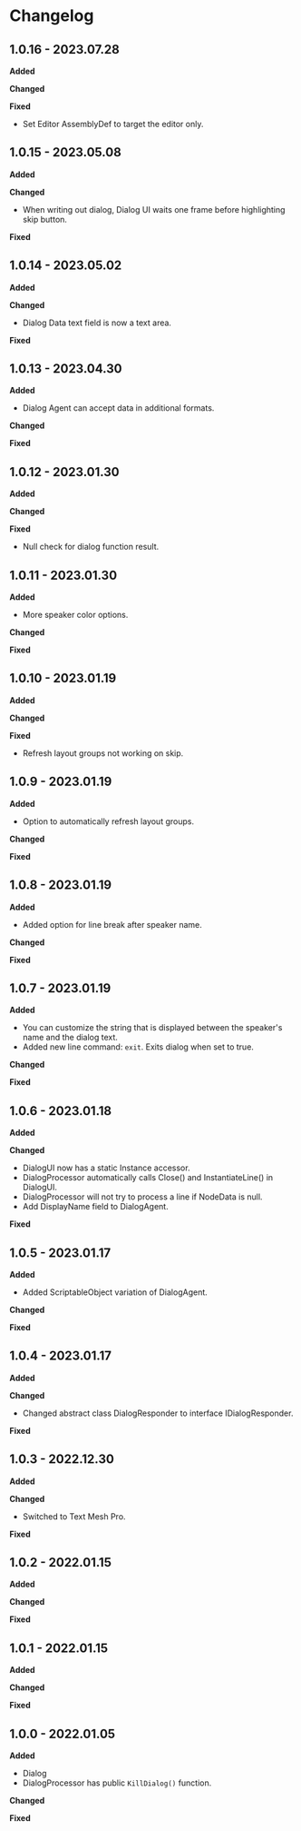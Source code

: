 # Changelog

## 1.0.16 - 2023.07.28

**Added**

**Changed**

**Fixed**

* Set Editor AssemblyDef to target the editor only.

## 1.0.15 - 2023.05.08

**Added**

**Changed**

* When writing out dialog, Dialog UI waits one frame before highlighting skip button.

**Fixed**

## 1.0.14 - 2023.05.02

**Added**

**Changed**

* Dialog Data text field is now a text area.

**Fixed**

## 1.0.13 - 2023.04.30

**Added**

* Dialog Agent can accept data in additional formats.

**Changed**

**Fixed**

## 1.0.12 - 2023.01.30

**Added**

**Changed**

**Fixed**

* Null check for dialog function result.

## 1.0.11 - 2023.01.30

**Added**

* More speaker color options.

**Changed**

**Fixed**

## 1.0.10 - 2023.01.19

**Added**

**Changed**

**Fixed**

* Refresh layout groups not working on skip.

## 1.0.9 - 2023.01.19

**Added**

* Option to automatically refresh layout groups.

**Changed**

**Fixed**

## 1.0.8 - 2023.01.19

**Added**

* Added option for line break after speaker name.

**Changed**

**Fixed**

## 1.0.7 - 2023.01.19

**Added**

* You can customize the string that is displayed between the speaker's name and the dialog text.
* Added new line command: `exit`. Exits dialog when set to true.

**Changed**

**Fixed**

## 1.0.6 - 2023.01.18

**Added**

**Changed**

* DialogUI now has a static Instance accessor.
* DialogProcessor automatically calls Close() and InstantiateLine() in DialogUI.
* DialogProcessor will not try to process a line if NodeData is null.
* Add DisplayName field to DialogAgent.

**Fixed**

## 1.0.5 - 2023.01.17

**Added**

* Added ScriptableObject variation of DialogAgent.

**Changed**

**Fixed**

## 1.0.4 - 2023.01.17

**Added**

**Changed**

* Changed abstract class DialogResponder to interface IDialogResponder.

**Fixed**

## 1.0.3 - 2022.12.30

**Added**

**Changed**

* Switched to Text Mesh Pro.

**Fixed**

## 1.0.2 - 2022.01.15

**Added**

**Changed**

**Fixed**

## 1.0.1 - 2022.01.15

**Added**

**Changed**

**Fixed**

## 1.0.0 - 2022.01.05

**Added**

* Dialog
* DialogProcessor has public `KillDialog()` function.

**Changed**

**Fixed**
